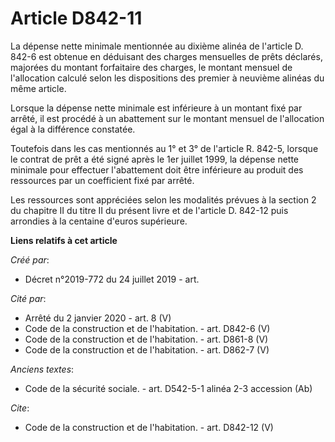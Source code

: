 # Article D842-11

La dépense nette minimale mentionnée au dixième alinéa de l'article D. 842-6 est obtenue en déduisant des charges mensuelles
de prêts déclarés, majorées du montant forfaitaire des charges, le montant mensuel de l'allocation calculé selon les
dispositions des premier à neuvième alinéas du même article. 

Lorsque la dépense nette minimale est inférieure à un montant fixé par arrêté, il est procédé à un abattement sur le montant
mensuel de l'allocation égal à la différence constatée. 

Toutefois dans les cas mentionnés au 1° et 3° de l'article R. 842-5, lorsque le contrat de prêt a été signé après le 1er
juillet 1999, la dépense nette minimale pour effectuer l'abattement doit être inférieure au produit des ressources par un
coefficient fixé par arrêté. 

Les ressources sont appréciées selon les modalités prévues à la section 2 du chapitre II du titre II du présent livre et de
l'article D. 842-12 puis arrondies à la centaine d'euros supérieure.

**Liens relatifs à cet article**

_Créé par_:

  - Décret n°2019-772 du 24 juillet 2019 - art.

_Cité par_:

  - Arrêté du 2 janvier 2020 - art. 8 (V)
  - Code de la construction et de l'habitation. - art. D842-6 (V)
  - Code de la construction et de l'habitation. - art. D861-8 (V)
  - Code de la construction et de l'habitation. - art. D862-7 (V)

_Anciens textes_:

  - Code de la sécurité sociale. - art. D542-5-1 alinéa 2-3 accession (Ab)

_Cite_:

  - Code de la construction et de l'habitation. - art. D842-12 (V)
